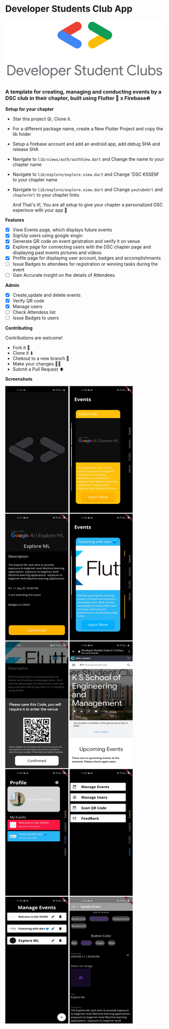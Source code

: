 # Developer Students Club App

![DSC](/assets/dsc.png)

### A template for creating, managing and conducting events by a DSC club in their chapter, built using Flutter 💙 x Firebase🔥

**Setup for your chapter**

- Star this project 😜, Clone it.
- For a different package name, create a New Flutter Project and copy the lib folder
- Setup a firebase account and add an android app, add debug SHA and release SHA
- Navigate to `lib/views/auth/authView.dart` and Change the name to your chapter name
- Navigate to `lib/explore/explore.view.dart` and Change 'DSC KSSEM' to your chapter name
- Navigate to `lib/explore/explore.view.dart` and Change `youtubeUrl` and `chapterUrl` to your chapter links

  And That's it!, You are all setup to give your chapter a personalized DSC experince with your app 🚀

**Features**

- [x] View Events page, which displays future events
- [x] SignUp users using google singin
- [x] Generate QR code on event geistration and verify it on venue
- [x] Explore page for connecting users with the DSC chapter page and displaying past events pictures and videos
- [x] Profile page for displaying user account, badges and accomplishments
- [ ] Issue Badges to attendees for registration or winning tasks during the event
- [ ] Gain Accurate insight on the details of Attendees.

**Admin**

- [x] Create,update and delete events
- [x] Verify QR code
- [x] Manage users
- [ ] Check Attendess list
- [ ] Issue Badges to users

**Contributing**

Contributions are welcome!

- Fork it 🍴
- Clone it ⬇
- Chekout to a new branch 🔀
- Make your changes 👩‍💻
- Submit a Pull Request ⬆

**Screenshots**

  <img src="./screenshots/splash.jpg" alt="Splash" width="200" height="400"/>
  <img src="./screenshots/E1.jpg" alt="Splash" width="200" height="400"/> 
  <img src="./screenshots/ed.jpg" alt="Splash" width="200" height="400"/>
  <img src="./screenshots/E2.jpg" alt="Splash" width="200" height="400"/>
  <img src="./screenshots/qr.jpg" alt="Splash" width="200" height="400"/>
  <img src="./screenshots/chapter.jpg" alt="Splash" width="200" height="400"/>
  <img src="./screenshots/profile.jpg" alt="Splash" width="200" height="400"/>
  <img src="./screenshots/admin.jpg" alt="Splash" width="200" height="400"/>
  <img src="./screenshots/events.jpg" alt="Splash" width="200" height="400"/>
  <img src="./screenshots/eform.jpg" alt="Splash" width="200" height="400"/>
